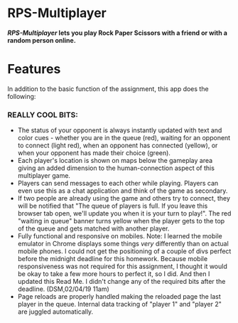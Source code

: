 # RPS-Multiplayer

***RPS-Multiplayer* lets you play Rock Paper Scissors with a friend or with a random person online.**

# Features
In addition to the basic function of the assignment, this app does the following:

### REALLY COOL BITS:
* The status of your opponent is always instantly updated with text and color cues - whether you are in the queue (red), waiting for an opponent to connect (light red), when an opponent has connected (yellow), or when your opponent has made their choice (green).
* Each player's location is shown on maps below the gameplay area giving an added dimension to the human-connection aspect of this multiplayer game.
* Players can send messages to each other while playing. Players can even use this as a chat application and think of the game as secondary.
* If two people are already using the game and others try to connect, they will be notified that "The queue of players is full. If you leave this browser tab open, we'll update you when it is your turn to play!". The red "waiting in queue" banner turns yellow when the player gets to the top of the queue and gets matched with another player.
* Fully functional and responsive on mobiles. Note: I learned the mobile emulator in Chrome displays some things *very* differently than on actual mobile phones. I could not get the positioning of a couple of divs perfect before the midnight deadline for this homework. Because mobile responsiveness was not required for this assignment, I thought it would be okay to take a few more hours to perfect it, so I did. And then I updated this Read Me. I didn't change any of the required bits after the deadline. (DSM,02/04/19 11am)
* Page reloads are properly handled making the reloaded page the last player in the queue. Internal data tracking of "player 1" and "player 2" are juggled automatically.